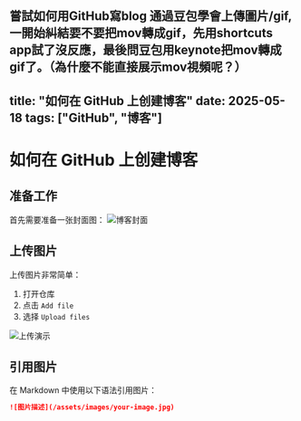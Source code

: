 嘗試如何用GitHub寫blog
通過豆包學會上傳圖片/gif, 一開始糾結要不要把mov轉成gif，先用shortcuts app試了沒反應，最後問豆包用keynote把mov轉成gif了。（為什麼不能直接展示mov視頻呢？）
---
title: "如何在 GitHub 上创建博客"
date: 2025-05-18
tags: ["GitHub", "博客"]
---

# 如何在 GitHub 上创建博客

## 准备工作
首先需要准备一张封面图：
![博客封面](/assets/images/cover.jpg)

## 上传图片
上传图片非常简单：
1. 打开仓库
2. 点击 `Add file`
3. 选择 `Upload files`

![上传演示](/assets/images/upload-demo.gif)

## 引用图片
在 Markdown 中使用以下语法引用图片：
```markdown
![图片描述](/assets/images/your-image.jpg)
